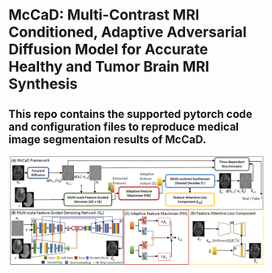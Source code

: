 # McCaD: Multi-Contrast MRI Conditioned, Adaptive Adversarial Diffusion Model for Accurate Healthy and Tumor Brain MRI Synthesis
## This  repo contains the supported pytorch code and configuration files to reproduce medical image segmentaion results of McCaD.

![alt text](img/McCaD_architecture.png)

